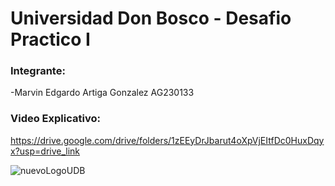# Universidad Don Bosco - Desafio Practico  I 

 ### Integrante:

 -Marvin Edgardo Artiga Gonzalez AG230133
 
 ### Video Explicativo:
 https://drive.google.com/drive/folders/1zEEyDrJbarut4oXpVjEItfDc0HuxDqyx?usp=drive_link


![nuevoLogoUDB](https://github.com/user-attachments/assets/5e9d7527-1fe7-4fc8-b784-ff3d28306059)
